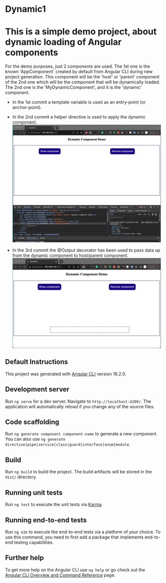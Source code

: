 # Dynamic1

# This is a simple demo project, about dynamic loading of Angular components

For the demo purposes, just 2 components are used. 
The 1st one is the known 'AppComponent' created by default from Angular CLI during new project generation. This component will be the 'host' or 'parent' component of the 2nd one which will be the component that will be dynamically loaded. The 2nd one is the 'MyDynamicComponent', and it is the 'dynamic' component.

- In the 1st commit a template variable is used as an entry-point (or anchor-point). 
- In the 2nd commit a helper directive is used to apply the dynamic component.
![image_info](./src/assets/GIF1.gif)

- In the 3rd commit the @Output decorator has been used to pass data up from the dynamic component to host/parent component.
![image_info](./src/assets/GIF2.gif)

## Default Instructions
This project was generated with [Angular CLI](https://github.com/angular/angular-cli) version 16.2.0.

## Development server

Run `ng serve` for a dev server. Navigate to `http://localhost:4200/`. The application will automatically reload if you change any of the source files.

## Code scaffolding

Run `ng generate component component-name` to generate a new component. You can also use `ng generate directive|pipe|service|class|guard|interface|enum|module`.

## Build

Run `ng build` to build the project. The build artifacts will be stored in the `dist/` directory.

## Running unit tests

Run `ng test` to execute the unit tests via [Karma](https://karma-runner.github.io).

## Running end-to-end tests

Run `ng e2e` to execute the end-to-end tests via a platform of your choice. To use this command, you need to first add a package that implements end-to-end testing capabilities.

## Further help

To get more help on the Angular CLI use `ng help` or go check out the [Angular CLI Overview and Command Reference](https://angular.io/cli) page.
